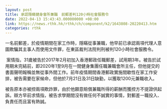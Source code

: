 ```yaml
---
layout: post
title: 承認隱瞞健身會所兼職　前郵差判120小時社會服務令
date: 2022-04-13 15:43:43.000000000 +08:00
link: https://news.rthk.hk/rthk/ch/component/k2/1643808-20220413.htm
categories: rthk
---
```


一名前郵差，於疫情期間在家工作時，隱瞞從事兼職，他早前已承認兩項代理人意圖欺騙其主事人而使用文件罪，在東區裁判法院判刑被判120小時社會服務令。

 案情指，31歲被告於2017年2月初加入香港郵政任職郵差，試用期3年。被告於試用期未完結前，即2020年1至9月在一間健身集團任職兼職會所主任，但他提交的書面聲明報稱並無從事外間工作。前年疫情期間香港郵政實施間歇性在家工作安排，被告需要在家候命，但他於7月21日及31日缺勤，以獲取1200元兼職收入。  

被告原本亦被控兩項欺詐罪，由於他願意賠償兼職所得的薪酬而獲控方不提證供起訴。辯方早前求情指，被告求學期間沒有做任何不誠實的事情，對郵差一職投入、負責任而且富有熱誠。
